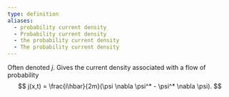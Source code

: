 ```yaml
---
type: definition
aliases:
  - probability current density
  - Probability current density
  - the probability current density
  - The probability current density
---
```

Often denoted $j$. Gives the current density associated with a flow of probability 
$$
j(x,t) = \frac{i\hbar}{2m}(\psi \nabla \psi^* - \psi^* \nabla \psi).
$$